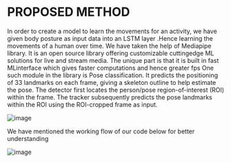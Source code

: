 # PROPOSED METHOD
In order to create a model to learn the movements for an activity, we have given body posture as
input data into an LSTM layer .Hence learning the movements of a human over time. We have
taken the help of Mediapipe library. It is an open source library offering customizable cuttingedge ML solutions for live and stream media. The unique part is that it is built in fast MLinterface which gives faster computations and hence greater fps
One such module in the library is Pose classification. It predicts the positioning of 33 landmarks
on each frame, giving a skeleton outline to help estimate the pose.
The detector first locates the person/pose region-of-interest (ROI) within the frame. The tracker
subsequently predicts the pose landmarks within the ROI using the ROI-cropped frame as input. 

![image](https://user-images.githubusercontent.com/59787095/140625503-e88e05c2-f04b-4967-9c90-df6146c64466.png)

We have mentioned the working flow of our code below for better understanding

![image](https://user-images.githubusercontent.com/59787095/140625515-4ca2aa96-bb22-45b9-a424-2736551780b9.png)
